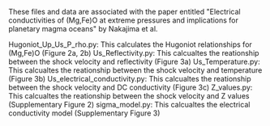 These files and data are associated with the paper entitled "Electrical conductivities of (Mg,Fe)O at extreme pressures and implications for planetary magma oceans" by Nakajima et al.

Hugoniot_Up_Us_P_rho.py: This calculates the Hugoniot relationships for (Mg,Fe)O (Figure 2a, 2b)
Us_Reflectivity.py: This calcualtes the reationship between the shock velocity and reflectivity (Figure 3a)
Us_Temperature.py: This calcualtes the reationship between the shock velocity and temperature (Figure 3b)
Us_electrical_conductivity.py: This calcualtes the reationship between the shock velocity and DC conductivity (Figure 3c)
Z_values.py: This calcualtes the reationship between the shock velocity and Z values (Supplementary Figure 2)
sigma_model.py: This calcualtes the electrical conductivity model (Supplementary Figure 3)



